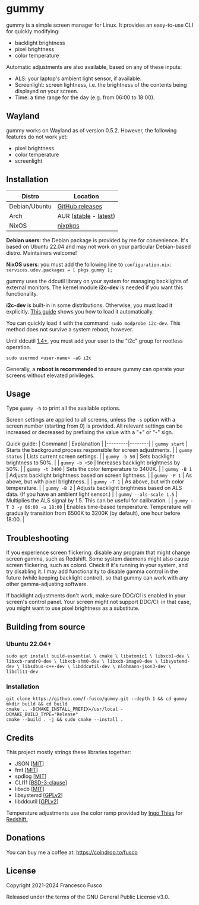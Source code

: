 # gummy

gummy is a simple screen manager for Linux. It provides an easy-to-use CLI for quickly modifying:

- backlight brightness
- pixel brightness
- color temperature

Automatic adjustments are also available, based on any of these inputs:

- ALS: your laptop's ambient light sensor, if available.
- Screenlight: screen lightness, i.e. the brightness of the contents being displayed on your screen.
- Time: a time range for the day (e.g. from 06:00 to 18:00).

## Wayland
gummy works on Wayland as of version 0.5.2. However, the following features do not work yet:

- pixel brightness
- color temperature
- screenlight

## Installation

| Distro | Location |
|---------|--------|
| Debian/Ubuntu  | [GitHub releases](https://github.com/Fushko/gummy/releases/latest) |
| Arch    | AUR ([stable](https://aur.archlinux.org/packages/gummy/) - [latest](https://aur.archlinux.org/packages/gummy-git/)) |
| NixOS   | [nixpkgs](https://search.nixos.org/packages?channel=unstable&show=gummy&query=gummy) |

**Debian users**: the Debian package is provided by me for convenience. It's based on Ubuntu 22.04 and may not work on your particular Debian-based distro. Maintainers welcome!

**NixOS users**: you must add the following line to `configuration.nix`: `services.udev.packages = [ pkgs.gummy ];`

gummy uses the ddcutil library on your system for managing backlights of external monitors. The kernel module **i2c-dev** is needed if you want this functionality. 

**i2c-dev** is built-in in some distributions. Otherwise, you must load it explicitly. [This guide](https://www.ddcutil.com/kernel_module/) shows you how to load it automatically. 

You can quickly load it with the command: `sudo modprobe i2c-dev`. This method does not survive a system reboot, however.

 Until ddcutil [1.4+](https://www.ddcutil.com/release_notes/#i2c-device-permissions-simplified), you must add your user to the "i2c" group for rootless operation.

`sudo usermod <user-name> -aG i2c`

Generally, a **reboot is recommended** to ensure gummy can operate your screens without elevated privileges.

## Usage

Type `gummy -h` to print all the available options.

Screen settings are applied to all screens, unless the `-s` option with a screen number (starting from 0) is provided.
All relevant settings can be increased or decreased by prefixing the value with a "+" or "-" sign.

Quick guide:
| Command | Explanation |
|---------|--------|
| `gummy start`   | Starts the background process responsible for screen adjustments. |
| `gummy status`   | Lists current screen settings. |
| `gummy -b 50`   | Sets backlight brightness to 50%. |
| `gummy -b +50`  | Increases backlight brightness by 50%. |
| `gummy -t 3400` | Sets the color temperature to 3400K. |
| `gummy -B 1`    | Adjusts backlight brightness based on screen lightness. |
| `gummy -P 1`    | As above, but with pixel brightness. |
| `gummy -T 1`    | As above, but with color temperature. |
| `gummy -B 2`    | Adjusts backlight brightness based on ALS data. (If you have an ambient light sensor.) |
| `gummy --als-scale 1.5` | Multiplies the ALS signal by 1.5. This can be useful for calibration. |
| `gummy -T 3 -y 06:00 -u 18:00` | Enables time-based temperature. Temperature will gradually transition from 6500K to 3200K (by default), one hour before 18:00. |

## Troubleshooting

If you experience screen flickering: disable any program that might change screen gamma, such as Redshift. Some system daemons might also cause screen flickering, such as colord. Check if it's running in your system, and try disabling it. I may add functionality to disable gamma control in the future (while keeping backlight control), so that gummy can work with any other gamma-adjusting software.

If backlight adjustments don't work, make sure DDC/CI is enabled in your screen's control panel. Your screen might not support DDC/CI: in that case, you might want to use pixel brightness as a substitute.

## Building from source

### Ubuntu 22.04+

`sudo apt install build-essential \
cmake \
libatomic1 \
libxcb1-dev \
libxcb-randr0-dev \
libxcb-shm0-dev \
libxcb-image0-dev \
libsystemd-dev \
libsdbus-c++-dev \
libddcutil-dev \
nlohmann-json3-dev \
libcli11-dev`

### Installation

```
git clone https://github.com/f-fusco/gummy.git --depth 1 && cd gummy
mkdir build && cd build
cmake .. -DCMAKE_INSTALL_PREFIX=/usr/local -DCMAKE_BUILD_TYPE="Release"
cmake --build . -j && sudo cmake --install .
```

## Credits
This project mostly strings these libraries together:

- JSON [[MIT](https://github.com/nlohmann/json/blob/develop/LICENSE.MIT)]
- fmt [[MIT](https://github.com/fmtlib/fmt/blob/master/LICENSE.rst)]
- spdlog [[MIT](https://github.com/gabime/spdlog/blob/v1.x/LICENSE)]
- CLI11 [[BSD-3-clause](https://github.com/CLIUtils/CLI11/blob/main/LICENSE)]
- libxcb [[MIT](https://github.com/freedesktop/xcb-libxcb/blob/master/COPYING)]
- libsystemd [[GPLv2](https://github.com/systemd/systemd/blob/main/LICENSE.GPL2)]
- libddcutil [[GPLv2](https://github.com/rockowitz/ddcutil/blob/1.4.1-release/COPYING)]

Temperature adjustments use the color ramp provided by [Ingo Thies](https://github.com/jonls/redshift/blob/master/README-colorramp) for [Redshift.](https://github.com/jonls/redshift)

## Donations

You can buy me a coffee at: https://coindrop.to/fusco

## License

Copyright 2021-2024 Francesco Fusco

Released under the terms of the GNU General Public License v3.0.
